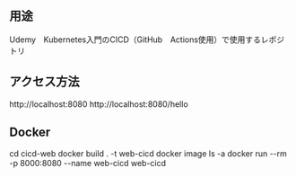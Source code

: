 ## 用途
Udemy　Kubernetes入門のCICD（GitHub　Actions使用）で使用するレポジトリ

## アクセス方法

http://localhost:8080
http://localhost:8080/hello

## Docker

cd cicd-web
docker build . -t web-cicd
docker image ls -a
docker run --rm -p 8000:8080 --name web-cicd web-cicd